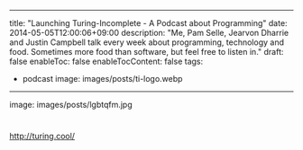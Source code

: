
---
title: "Launching Turing-Incomplete - A Podcast about Programming"
date: 2014-05-05T12:00:06+09:00
description: "Me, Pam Selle, Jearvon Dharrie and Justin Campbell talk every week about programming, technology and food. Sometimes more food than software, but feel free to listen in."
draft: false
enableToc: false
enableTocContent: false
tags:
  - podcast
image: images/posts/ti-logo.webp
---

image: images/posts/lgbtqfm.jpg
# 
http://turing.cool/
